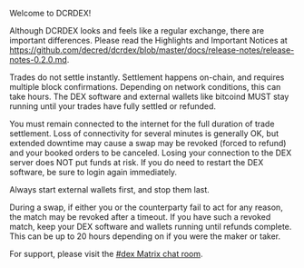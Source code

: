 Welcome to DCRDEX!

Although DCRDEX looks and feels like a regular exchange, there are important differences. Please read the Highlights and Important Notices at https://github.com/decred/dcrdex/blob/master/docs/release-notes/release-notes-0.2.0.md.

Trades do not settle instantly. Settlement happens on-chain, and requires multiple block confirmations. Depending on network conditions, this can take hours. The DEX software and external wallets like bitcoind MUST stay running until your trades have fully settled or refunded.

You must remain connected to the internet for the full duration of trade settlement. Loss of connectivity for several minutes is generally OK, but extended downtime may cause a swap may be revoked (forced to refund) and your booked orders to be canceled. Losing your connection to the DEX server does NOT put funds at risk. If you do need to restart the DEX software, be sure to login again immediately.

Always start external wallets first, and stop them last.

During a swap, if either you or the counterparty fail to act for any reason, the match may be revoked after a timeout. If you have such a revoked match, keep your DEX software and wallets running until refunds complete. This can be up to 20 hours depending on if you were the maker or taker.

For support, please visit the [#dex Matrix chat room](https://matrix.to/#/!mlRZqBtfWHrcmgdTWB:decred.org?via=decred.org&via=matrix.org&via=planetdecred.org).
